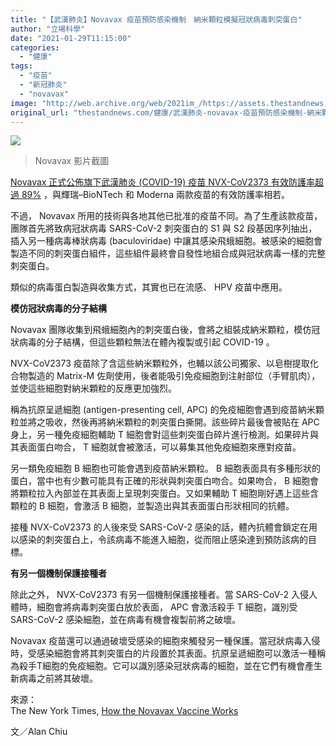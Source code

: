```yaml
---
title: "【武漢肺炎】Novavax 疫苗預防感染機制　納米顆粒模擬冠狀病毒刺突蛋白"
author: "立場科學"
date: "2021-01-29T11:15:00"
categories:
  - "健康"
tags:
  - "疫苗"
  - "新冠肺炎"
  - "novavax"
image: "http://web.archive.org/web/2021im_/https://assets.thestandnews.com/media/photos/novavax2_5zpyx_tebyH2P.png"
original_url: "thestandnews.com/健康/武漢肺炎-novavax-疫苗預防感染機制-納米顆粒擬冠狀病毒刺突蛋白"
---
```

![](http://web.archive.org/web/2021im_/https://assets.thestandnews.com/media/photos/novavax2_5zpyx_tebyH2P.png)
> Novavax 影片截圖

[Novavax 正式公佈旗下武漢肺炎 (COVID-19) 疫苗 NVX-CoV2373 有效防護率超過 89%](../../cosmos/a-novavax-%E7%96%AB%E8%8B%97%E6%9C%89%E6%95%88%E7%8E%87%E9%81%94-89-3-%E5%94%AF%E5%B0%8D%E5%8D%97%E9%9D%9E%E8%AE%8A%E7%A8%AE%E7%97%85%E6%AF%92%E6%A0%AA%E6%95%88%E6%9E%9C%E6%9C%89%E9%99%90/) ，與輝瑞–BioNTech 和 Moderna 兩款疫苗的有效防護率相若。

不過， Novavax 所用的技術與各地其他已批准的疫苗不同。為了生產該款疫苗，團隊首先將致病冠狀病毒 SARS-CoV-2 刺突蛋白的 S1 與 S2 段基因序列抽出，插入另一種病毒棒狀病毒 (baculoviridae) 中讓其感染飛蛾細胞。被感染的細胞會製造不同的刺突蛋白組件，這些組件最終會自發性地組合成與冠狀病毒一樣的完整刺突蛋白。

類似的病毒蛋白製造與收集方式，其實也已在流感、 HPV 疫苗中應用。

**模仿冠狀病毒的分子結構**

Novavax 團隊收集到飛蛾細胞內的刺突蛋白後，會將之組裝成納米顆粒，模仿冠狀病毒的分子結構，但這些顆粒無法在體內複製或引起 COVID-19 。

NVX-CoV2373 疫苗除了含這些納米顆粒外，也輔以該公司獨家、以皂樹提取化合物製造的 Matrix-M 佐劑使用，後者能吸引免疫細胞到注射部位（手臂肌肉），並使這些細胞對納米顆粒的反應更加強烈。

稱為抗原呈遞細胞 (antigen-presenting cell, APC) 的免疫細胞會遇到疫苗納米顆粒並將之吸收，然後再將納米顆粒的刺突蛋白撕開。該些碎片最後會被貼在 APC 身上，另一種免疫細胞輔助 T 細胞會對這些刺突蛋白碎片進行檢測。如果碎片與其表面蛋白吻合， T 細胞就會被激活，可以募集其他免疫細胞來應對疫苗。

另一類免疫細胞 B 細胞也可能會遇到疫苗納米顆粒。 B 細胞表面具有多種形狀的蛋白，當中也有少數可能具有正確的形狀與刺突蛋白吻合。如果吻合， B 細胞會將顆粒拉入內部並在其表面上呈現刺突蛋白。又如果輔助 T 細胞剛好遇上這些含顆粒的 B 細胞，會激活 B 細胞，並製造出與其表面蛋白形狀相同的抗體。

接種 NVX-CoV2373 的人後來受 SARS-CoV-2 感染的話，體內抗體會鎖定在用以感染的刺突蛋白上，令該病毒不能進入細胞，從而阻止感染達到預防該病的目標。

**有另一個機制保護接種者**

除此之外， NVX-CoV2373 有另一個機制保護接種者。當 SARS-CoV-2 入侵人體時，細胞會將病毒刺突蛋白放於表面， APC 會激活殺手 T 細胞，識別受 SARS-CoV-2 感染細胞，並在病毒有機會複製前將之破壞。

Novavax 疫苗還可以通過破壞受感染的細胞來觸發另一種保護。當冠狀病毒入侵時，受感染細胞會將其刺突蛋白的片段置於其表面。抗原呈遞細胞可以激活一種稱為殺手T細胞的免疫細胞。它可以識別感染冠狀病毒的細胞，並在它們有機會產生新病毒之前將其破壞。

來源：  
The New York Times, [How the Novavax Vaccine Works](http://web.archive.org/web/20211229091927/https://www.nytimes.com/interactive/2020/health/novavax-covid-19-vaccine.html)

文／Alan Chiu